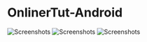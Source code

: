# OnlinerTut-Android
![Screenshots]([https://github.com/zhukic/repository/OnlinerTut-Android/art/1.jpg)
![Screenshots]([https://github.com/zhukic/repository/OnlinerTut-Android/art/2.jpg)
![Screenshots]([https://github.com/zhukic/repository/OnlinerTut-Android/art/3.jpg)
